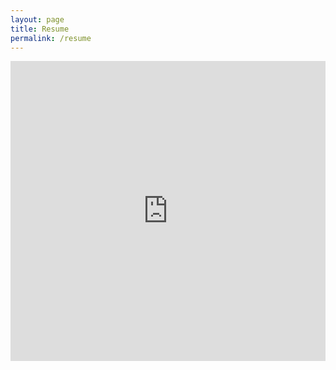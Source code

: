 ```yaml
--- 
layout: page
title: Resume
permalink: /resume
---
```

<center>
<iframe src="https://drive.google.com/file/d/0B7hJdfAwnUNzallabGZfNWVneHM/preview" 
 frameborder="0"
 style="overflow:hidden;height:480;width:100%" 
 width="100%" height="480"></iframe>

</center>
